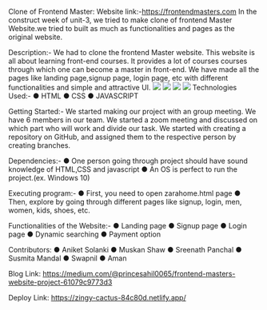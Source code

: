 Clone of Frontend Master:
Website link:-https://frontendmasters.com
In the construct week of unit-3, we tried to make clone of frontend Master Website.we tried to built as much as functionalities  and pages as the original website.

Description:-
We had to clone the  frontend Master website. This website is all about learning front-end courses. It provides a lot of courses courses through which one can become a master in front-end. We have made all the pages like landing page,signup page, login page, etc with different functionalities and simple and attractive UI.
<img src="https://miro.medium.com/max/1400/1*qfGIYSCoOtadJiXk-sRAKw.png"/>
<img src="https://miro.medium.com/max/1400/1*wECzToRl1FGuBKfS8NJJkA.png"/>
<img src="https://miro.medium.com/max/1400/1*pf_xqmC8tNFu9plwRjgu0g.png"/>
<img src="https://miro.medium.com/max/1400/1*qMc1Dm6YDqSNTmw1-6kj3Q.png"/>
Technologies Used:-
●	HTML
●	CSS
●	JAVASCRIPT

Getting Started:-
We started making our project with an group meeting. We have 6 members in our team. We started a zoom meeting and discussed on which part who will work and divide our task.
We started with creating a repository on GitHub, and assigned them to the respective person by creating branches.

Dependencies:-
●	One person going through project should have sound knowledge of HTML,CSS and javascript
●	 An OS is perfect to run the project.(ex. Windows 10)

Executing program:-
●	First, you need to open zarahome.html page
●	Then, explore by going through different pages like signup, login, men, women, kids, shoes, etc.

Functionalities of the Website:-
●	Landing page
●	Signup page
●	Login page
●	Dynamic searching
●	Payment option

Contributors:
●	Aniket Solanki
●	Muskan Shaw
●	Sreenath Panchal
●	Susmita Mandal
●	Swapnil
●	Aman


Blog Link: https://medium.com/@princesahil0065/frontend-masters-website-project-61079c9773d3

Deploy Link: https://zingy-cactus-84c80d.netlify.app/








































